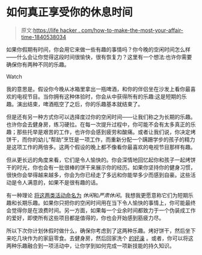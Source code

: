 # 如何真正享受你的休息时间

> 原文:[https://life hacker . com/how-to-make-the-most-your-affair-time-1840538034](https://lifehacker.com/how-to-make-the-most-of-your-leisure-time-1840538034)

如果你假期有时间，你会用它来做一些有趣的事情吗？你今晚的空闲时间怎么样——什么会让你觉得这段时间很愉快，很有恢复力？这里有一个想法:也许你需要确保你有两种不同的乐趣。

Watch

我的意思是。假设你今晚从冰箱里拿出一瓶啤酒，和你的伴侣坐在沙发上看你最喜欢的电视节目。当你拥有这种体验时，你会从中获得所有的乐趣:这是短期的乐趣。演出结束，啤酒瓶空了之后，你的乐趣基本就结束了。

但是还有另一种方式你可以选择度过你的空闲时间——让我们称之为长期的乐趣。也许你会去健身房，练习硬拉。在每一次提升过程中，你可能不会有太多真正的乐趣；那些托举是艰苦的工作，也许你会感到疲劳和酸痛。或者让我们说，你决定烤饼干，而你的幼儿“帮助”烹饪是一项工作，而重新分配一个蹒跚学步的孩子的精力是这项工作的两倍多。这两个假设的晚上都不像看你最喜欢的电视节目那样有趣。

但从更长远的角度来看，它们是令人愉快的。你会深情地回忆起你和孩子一起烤饼干的时光，你也会有一批很棒的饼干来展示你的经历。如果你坚持你的健身习惯，很快你会举得越来越多，你会为你已经走了多远和你能举多少而感到自豪。这些活动是令人满意的，如果不是很有趣的话。

有一种理论 [将这两类活动命名为](https://www.seriousleisure.net/concepts.html) *休闲*和*严肃休闲*。我想我更愿意称它们为短期乐趣和长期乐趣。如果你只把你的空闲时间用在当下令人愉快的事情上，你可能最终会觉得你是在浪费时间。另一方面，如果每一个业余时间都致力于一个伪装成工作的爱好，即使所有这些项目都是值得的，你也会开始感到筋疲力尽。

所以下次你计划休假时做什么，确保你考虑到了这两种乐趣。烤好饼干，然后坐下来吃几块作为的家庭零食。去健身房，然后回家洗个 [的好澡](https://lifehacker.com/how-to-take-the-best-bath-possible-1795702871) 。或者，你可以将这两种乐趣融合到一项活动中，让你学到如何完成一项新技能的持久知识。